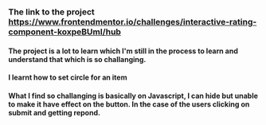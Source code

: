 ### The link to the project https://www.frontendmentor.io/challenges/interactive-rating-component-koxpeBUmI/hub

#### The project is a lot to learn which I'm still in the process to learn and understand that which is so challanging.

#### I learnt how to set circle for an item

#### What I find so challanging is basically on Javascript, I can hide but unable to make it have effect on the button. In the case of the users clicking on submit and getting repond.